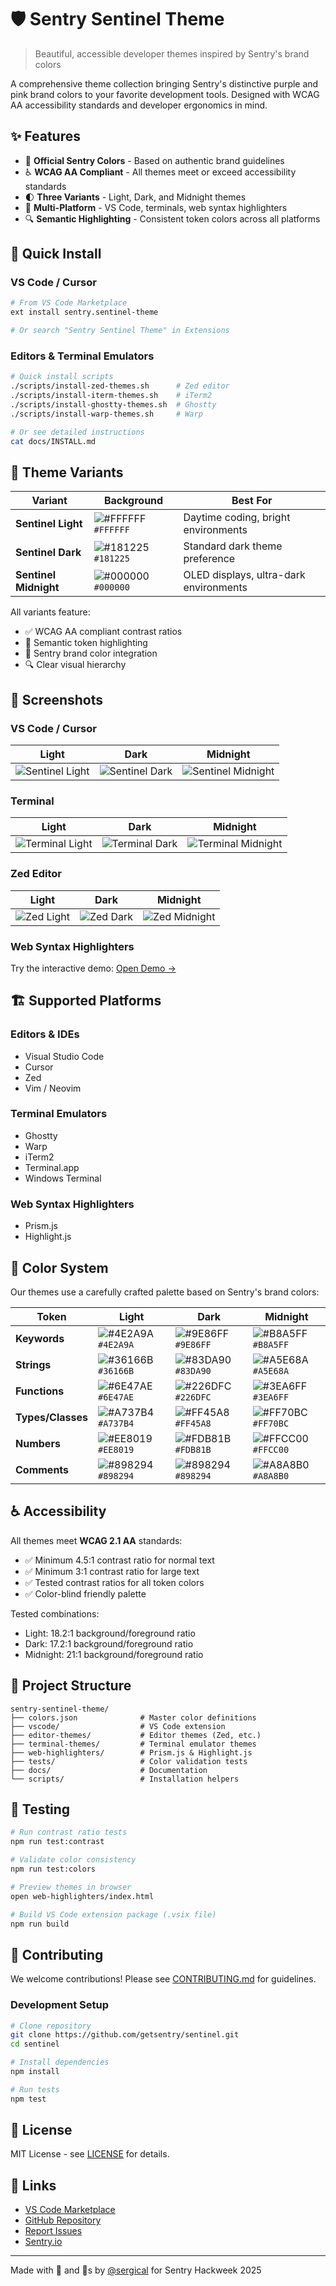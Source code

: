 # 🛡️ Sentry Sentinel Theme

> Beautiful, accessible developer themes inspired by Sentry's brand colors

A comprehensive theme collection bringing Sentry's distinctive purple and pink brand colors to your favorite development tools. Designed with WCAG AA accessibility standards and developer ergonomics in mind.

## ✨ Features

- 🎨 **Official Sentry Colors** - Based on authentic brand guidelines
- ♿ **WCAG AA Compliant** - All themes meet or exceed accessibility standards
- 🌓 **Three Variants** - Light, Dark, and Midnight themes
- 🚀 **Multi-Platform** - VS Code, terminals, web syntax highlighters
- 🔍 **Semantic Highlighting** - Consistent token colors across all platforms

## 🚀 Quick Install

### VS Code / Cursor
```bash
# From VS Code Marketplace
ext install sentry.sentinel-theme

# Or search "Sentry Sentinel Theme" in Extensions
```

### Editors & Terminal Emulators
```bash
# Quick install scripts
./scripts/install-zed-themes.sh      # Zed editor
./scripts/install-iterm-themes.sh    # iTerm2
./scripts/install-ghostty-themes.sh  # Ghostty
./scripts/install-warp-themes.sh     # Warp

# Or see detailed instructions
cat docs/INSTALL.md
```

## 🎨 Theme Variants

| Variant | Background | Best For |
|---------|------------|----------|
| **Sentinel Light** | ![#FFFFFF](https://placehold.co/15x15/FFFFFF/FFFFFF.png) `#FFFFFF` | Daytime coding, bright environments |
| **Sentinel Dark** | ![#181225](https://placehold.co/15x15/181225/181225.png) `#181225` | Standard dark theme preference |
| **Sentinel Midnight** | ![#000000](https://placehold.co/15x15/000000/000000.png) `#000000` | OLED displays, ultra-dark environments |

All variants feature:
- ✅ WCAG AA compliant contrast ratios
- 🎯 Semantic token highlighting
- 💜 Sentry brand color integration
- 🔍 Clear visual hierarchy

## 📸 Screenshots

### VS Code / Cursor
| Light | Dark | Midnight |
|-------|------|----------|
| ![Sentinel Light](images/screenshots/cursor/lightpng.png) | ![Sentinel Dark](images/screenshots/cursor/dark.png) | ![Sentinel Midnight](images/screenshots/cursor/midnight.png) |

### Terminal
| Light | Dark | Midnight |
|-------|------|----------|
| ![Terminal Light](images/screenshots/terminal/light.png) | ![Terminal Dark](images/screenshots/terminal/dark.png) | ![Terminal Midnight](images/screenshots/terminal/midnight.png) |

### Zed Editor
| Light | Dark | Midnight |
|-------|------|----------|
| ![Zed Light](images/screenshots/zed/light.png) | ![Zed Dark](images/screenshots/zed/dark.png) | ![Zed Midnight](images/screenshots/zed/midnight.png) |

### Web Syntax Highlighters
Try the interactive demo: [Open Demo →](https://sentinel.sentry.dev)

## 🏗️ Supported Platforms

### Editors & IDEs
- Visual Studio Code
- Cursor
- Zed
- Vim / Neovim

### Terminal Emulators  
- Ghostty
- Warp
- iTerm2
- Terminal.app
- Windows Terminal

### Web Syntax Highlighters
- Prism.js
- Highlight.js

## 🎯 Color System

Our themes use a carefully crafted palette based on Sentry's brand colors:

| Token | Light | Dark | Midnight |
|-------|-------|------|----------|
| **Keywords** | ![#4E2A9A](https://placehold.co/15x15/4E2A9A/4E2A9A.png) `#4E2A9A` | ![#9E86FF](https://placehold.co/15x15/9E86FF/9E86FF.png) `#9E86FF` | ![#B8A5FF](https://placehold.co/15x15/B8A5FF/B8A5FF.png) `#B8A5FF` |
| **Strings** | ![#36166B](https://placehold.co/15x15/36166B/36166B.png) `#36166B` | ![#83DA90](https://placehold.co/15x15/83DA90/83DA90.png) `#83DA90` | ![#A5E68A](https://placehold.co/15x15/A5E68A/A5E68A.png) `#A5E68A` |
| **Functions** | ![#6E47AE](https://placehold.co/15x15/6E47AE/6E47AE.png) `#6E47AE` | ![#226DFC](https://placehold.co/15x15/226DFC/226DFC.png) `#226DFC` | ![#3EA6FF](https://placehold.co/15x15/3EA6FF/3EA6FF.png) `#3EA6FF` |
| **Types/Classes** | ![#A737B4](https://placehold.co/15x15/A737B4/A737B4.png) `#A737B4` | ![#FF45A8](https://placehold.co/15x15/FF45A8/FF45A8.png) `#FF45A8` | ![#FF70BC](https://placehold.co/15x15/FF70BC/FF70BC.png) `#FF70BC` |
| **Numbers** | ![#EE8019](https://placehold.co/15x15/EE8019/EE8019.png) `#EE8019` | ![#FDB81B](https://placehold.co/15x15/FDB81B/FDB81B.png) `#FDB81B` | ![#FFCC00](https://placehold.co/15x15/FFCC00/FFCC00.png) `#FFCC00` |
| **Comments** | ![#898294](https://placehold.co/15x15/898294/898294.png) `#898294` | ![#898294](https://placehold.co/15x15/898294/898294.png) `#898294` | ![#A8A8B0](https://placehold.co/15x15/A8A8B0/A8A8B0.png) `#A8A8B0` |

## ♿ Accessibility 

All themes meet **WCAG 2.1 AA** standards:
- ✅ Minimum 4.5:1 contrast ratio for normal text
- ✅ Minimum 3:1 contrast ratio for large text  
- ✅ Tested contrast ratios for all token colors
- ✅ Color-blind friendly palette

Tested combinations:
- Light: 18.2:1 background/foreground ratio
- Dark: 17.2:1 background/foreground ratio  
- Midnight: 21:1 background/foreground ratio

## 📁 Project Structure

```
sentry-sentinel-theme/
├── colors.json              # Master color definitions
├── vscode/                  # VS Code extension
├── editor-themes/           # Editor themes (Zed, etc.)
├── terminal-themes/         # Terminal emulator themes
├── web-highlighters/        # Prism.js & Highlight.js
├── tests/                   # Color validation tests
├── docs/                    # Documentation
└── scripts/                 # Installation helpers
```

## 🧪 Testing

```bash
# Run contrast ratio tests
npm run test:contrast

# Validate color consistency
npm run test:colors

# Preview themes in browser
open web-highlighters/index.html

# Build VS Code extension package (.vsix file)
npm run build
```

## 🤝 Contributing

We welcome contributions! Please see [CONTRIBUTING.md](docs/CONTRIBUTING.md) for guidelines.

### Development Setup

```bash
# Clone repository
git clone https://github.com/getsentry/sentinel.git
cd sentinel

# Install dependencies
npm install

# Run tests
npm test
```

## 📄 License

MIT License - see [LICENSE](LICENSE) for details.

## 🔗 Links

- [VS Code Marketplace](https://marketplace.visualstudio.com/items?itemName=sentry.sentinel-theme)
- [GitHub Repository](https://github.com/getsentry/sentinel)
- [Report Issues](https://github.com/getsentry/sentinel/issues)
- [Sentry.io](https://sentry.io)

---

Made with 💜 and 🤖s by [@sergical](https://github.com/sergical) for Sentry Hackweek 2025
